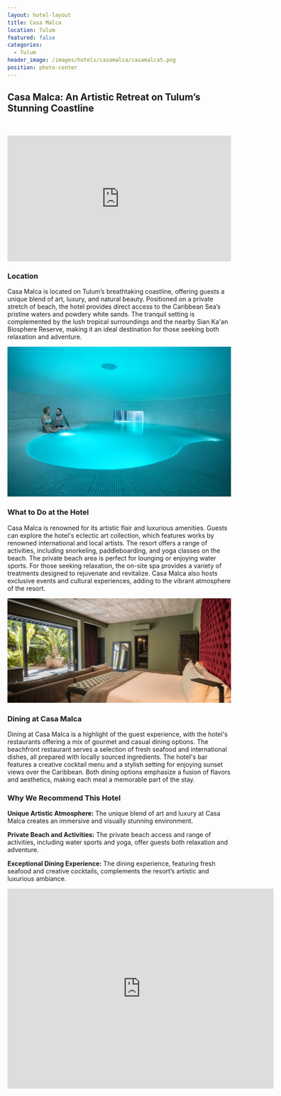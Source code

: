 ```yaml
---
layout: hotel-layout
title: Casa Malca
location: Tulum
featured: false
categories:
  - Tulum
header_image: /images/hotels/casamalca/casamalca5.png
position: photo-center
---
```

## Casa Malca: An Artistic Retreat on Tulum’s Stunning Coastline

&nbsp;

<style>.embed-container { position: relative; padding-bottom: 56.25%; height: 0; overflow: hidden; max-width: 100%; } .embed-container iframe, .embed-container object, .embed-container embed { position: absolute; top: 0; left: 0; width: 100%; height: 100%; }</style>

<div class="embed-container"><iframe src="https://www.youtube.com/embed/Llac2Aab0Ww" frameborder="0" allowfullscreen=""></iframe></div>

### Location

Casa Malca is located on Tulum’s breathtaking coastline, offering guests a unique blend of art, luxury, and natural beauty. Positioned on a private stretch of beach, the hotel provides direct access to the Caribbean Sea’s pristine waters and powdery white sands. The tranquil setting is complemented by the lush tropical surroundings and the nearby Sian Ka'an Biosphere Reserve, making it an ideal destination for those seeking both relaxation and adventure.

![](/images/hotels/casamalca/casamalca1.jpg)

### What to Do at the Hotel

Casa Malca is renowned for its artistic flair and luxurious amenities. Guests can explore the hotel's eclectic art collection, which features works by renowned international and local artists. The resort offers a range of activities, including snorkeling, paddleboarding, and yoga classes on the beach. The private beach area is perfect for lounging or enjoying water sports. For those seeking relaxation, the on-site spa provides a variety of treatments designed to rejuvenate and revitalize. Casa Malca also hosts exclusive events and cultural experiences, adding to the vibrant atmosphere of the resort.

![](/images/hotels/casamalca/casamalca2.png)

### Dining at Casa Malca

Dining at Casa Malca is a highlight of the guest experience, with the hotel's restaurants offering a mix of gourmet and casual dining options. The beachfront restaurant serves a selection of fresh seafood and international dishes, all prepared with locally sourced ingredients. The hotel's bar features a creative cocktail menu and a stylish setting for enjoying sunset views over the Caribbean. Both dining options emphasize a fusion of flavors and aesthetics, making each meal a memorable part of the stay.

### Why We Recommend This Hotel

**Unique Artistic Atmosphere:** The unique blend of art and luxury at Casa Malca creates an immersive and visually stunning environment.&nbsp;

**Private Beach and Activities:** The private beach access and range of activities, including water sports and yoga, offer guests both relaxation and adventure.&nbsp;

**Exceptional Dining Experience:** The dining experience, featuring fresh seafood and creative cocktails, complements the resort’s artistic and luxurious ambiance.&nbsp;


<div class='map-container center'>

<iframe src="https://www.google.com/maps/embed?pb=!1m18!1m12!1m3!1d3746.0078809907427!2d-87.46635398877277!3d20.133718817838478!2m3!1f0!2f0!3f0!3m2!1i1024!2i768!4f13.1!3m3!1m2!1s0x8f4fd7523ecf3d7d%3A0xdc2c22faee6b278b!2sHotel%20Casa%20Malca!5e0!3m2!1ses!2smx!4v1723603175360!5m2!1ses!2smx" width="600" height="450" style="border:0;" allowfullscreen="" loading="lazy" referrerpolicy="no-referrer-when-downgrade"></iframe>

</div>

&nbsp;
